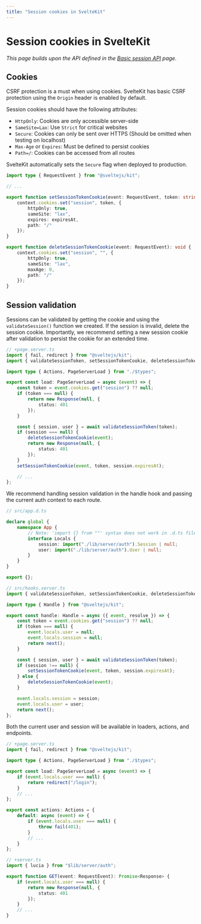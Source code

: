 ```yaml
---
title: "Session cookies in SvelteKit"
---
```


# Session cookies in SvelteKit

_This page builds upon the API defined in the [Basic session API](/sessions/basic-api) page._

## Cookies

CSRF protection is a must when using cookies. SvelteKit has basic CSRF protection using the `Origin` header is enabled by default.

Session cookies should have the following attributes:

- `HttpOnly`: Cookies are only accessible server-side
- `SameSite=Lax`: Use `Strict` for critical websites
- `Secure`: Cookies can only be sent over HTTPS (Should be omitted when testing on localhost)
- `Max-Age` or `Expires`: Must be defined to persist cookies
- `Path=/`: Cookies can be accessed from all routes

SvelteKit automatically sets the `Secure` flag when deployed to production.

```ts
import type { RequestEvent } from "@sveltejs/kit";

// ...

export function setSessionTokenCookie(event: RequestEvent, token: string, expiresAt: Date): void {
	context.cookies.set("session", token, {
		httpOnly: true,
		sameSite: "lax",
		expires: expiresAt,
		path: "/"
	});
}

export function deleteSessionTokenCookie(event: RequestEvent): void {
	context.cookies.set("session", "", {
		httpOnly: true,
		sameSite: "lax",
		maxAge: 0,
		path: "/"
	});
}
```

## Session validation

Sessions can be validated by getting the cookie and using the `validateSession()` function we created. If the session is invalid, delete the session cookie. Importantly, we recommend setting a new session cookie after validation to persist the cookie for an extended time.

```ts
// +page.server.ts
import { fail, redirect } from "@sveltejs/kit";
import { validateSessionToken, setSessionTokenCookie, deleteSessionTokenCookie } from "$lib/server/auth";

import type { Actions, PageServerLoad } from "./$types";

export const load: PageServerLoad = async (event) => {
	const token = event.cookies.get("session") ?? null;
	if (token === null) {
		return new Response(null, {
			status: 401
		});
	}

	const { session, user } = await validateSessionToken(token);
	if (session === null) {
		deleteSessionTokenCookie(event);
		return new Response(null, {
			status: 401
		});
	}
	setSessionTokenCookie(event, token, session.expiresAt);

	// ...
};
```

We recommend handling session validation in the handle hook and passing the current auth context to each route.

```ts
// src/app.d.ts

declare global {
	namespace App {
		// Note: 'import {} from ""' syntax does not work in .d.ts files.
		interface Locals {
			session: import("./lib/server/auth").Session | null;
			user: import("./lib/server/auth").User | null;
		}
	}
}

export {};
```

```ts
// src/hooks.server.ts
import { validateSessionToken, setSessionTokenCookie, deleteSessionTokenCookie } from "./lib/server/auth";

import type { Handle } from "@sveltejs/kit";

export const handle: Handle = async ({ event, resolve }) => {
	const token = event.cookies.get("session") ?? null;
	if (token === null) {
		event.locals.user = null;
		event.locals.session = null;
		return next();
	}

	const { session, user } = await validateSessionToken(token);
	if (session !== null) {
		setSessionTokenCookie(event, token, session.expiresAt);
	} else {
		deleteSessionTokenCookie(event);
	}

	event.locals.session = session;
	event.locals.user = user;
	return next();
};
```

Both the current user and session will be available in loaders, actions, and endpoints.

```ts
// +page.server.ts
import { fail, redirect } from "@sveltejs/kit";

import type { Actions, PageServerLoad } from "./$types";

export const load: PageServerLoad = async (event) => {
	if (event.locals.user === null) {
		return redirect("/login");
	}
	// ...
};

export const actions: Actions = {
	default: async (event) => {
		if (event.locals.user === null) {
			throw fail(401);
		}
		// ...
	}
};
```

```ts
// +server.ts
import { lucia } from "$lib/server/auth";

export function GET(event: RequestEvent): Promise<Response> {
	if (event.locals.user === null) {
		return new Response(null, {
			status: 401
		});
	}
	// ...
}
```
